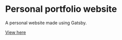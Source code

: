 # Personal portfolio website

A personal website made using Gatsby.

[View here](https://jkette.netlify.com/)


